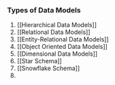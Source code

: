 
### Types of Data Models
1. [[Hierarchical Data Models]]
2. [[Relational Data Models]]
3. [[Entity-Relational Data Models]]
4. [[Object Oriented Data Models]]
5. [[Dimensional Data Models]]
6. [[Star Schema]]
7. [[Snowflake Schema]]
8. 